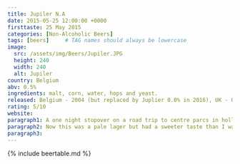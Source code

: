 ```yaml
---
title: Jupiler N.A
date: 2015-05-25 12:00:00 +0000
firsttaste: 25 May 2015
categories: [Non-Alcoholic Beers]
tags: [beers]     # TAG names should always be lowercase
image:
  src: /assets/img/Beers/Jupiler.JPG
  height: 240
  width: 240
  alt: Jupiler
country: Belgium
abv: 0.5%
ingredients: malt, corn, water, hops and yeast.
released: Belgium - 2004 (but replaced by Juplier 0.0% in 2016), UK - Unknown
rating: 5/10
website: 
paragraph1: A one night stopover on a road trip to centre parcs in holland meant I got to try my first taste of a Belgium beer however even though it was called Jupiler N.A it actually had 0.5% ABV which I didn't realise this until I had finished!
paragraph2: Now this was a pale lager but had a sweeter taste than I was used to back then and would have been one to add to my list to try again if not for the 0.5% ABV, which is probably why the brewery replaced it with Juplier 0.0% in 2016.
paragraph3: 
---
```

{% include beertable.md %}

